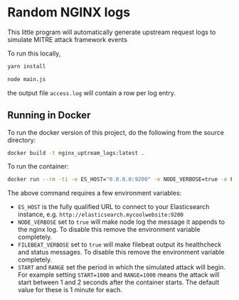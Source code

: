 # Random NGINX logs
This little program will automatically generate upstream request logs to simulate MITRE attack framework events

To run this locally, 
```bash
yarn install

node main.js
```

the output file `access.log` will contain a row per log entry.

## Running in Docker

To run the docker version of this project, do the following from the source directory:

```bash
docker build -t nginx_uptream_logs:latest . 
```

To run the container:
```bash
docker run --rm -ti -e ES_HOST="0.0.0.0:9200" -e NODE_VERBOSE=true -e FILEBEAT_VERBOSE=true -e START=1000 -e RANGE=5000 nginx_uptream_logs
```
The above command requires a few environment variables:
* `ES_HOST` is the fully qualified URL to connect to your Elasticsearch instance, e.g. `http://elasticsearch.mycoolwebsite:9200`
* `NODE_VERBOSE` set to `true` will make node log the message it appends to the nginx log. To disable this remove the environment variable completely.
* `FILEBEAT_VERBOSE` set to `true` will make filebeat output its healthcheck and status messages. To disable this remove the environment variable completely.
* `START` and `RANGE` set the period in which the simulated attack will begin. For example setting `START=1000` and `RANGE=1000` means the attack will start between 1 and 2 seconds after the container starts. The default value for these is 1 minute for each.

